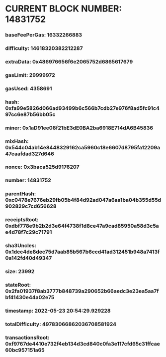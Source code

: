 # CURRENT BLOCK NUMBER: 14831752

### baseFeePerGas: 16332266883
### difficulty: 14618320382212287
### extraData: 0x486976656f6e2065752d6865617679
### gasLimit: 29999972
### gasUsed: 4358691
### hash: 0xfa99e5826d066ad93499b6c566b7cdb27e976f8ad5fc91c497cc6e87b56bb05c
### miner: 0x1aD91ee08f21bE3dE0BA2ba6918E714dA6B45836
### mixHash: 0x544c04ab14e8448329162ca5960c18e6607d8795fa12209a47eaafdad327d646
### nonce: 0x3baca525d9176207
### number: 14831752
### parentHash: 0xc0478e7676eb29fb05b4f84d92ad047a6aa1ba04b355d55d902829c7cd656628
### receiptsRoot: 0xdbf778e9b2b2d3e64f4738f1d8ce47a9cad85950a58d3c5ae4d78f7c29c71791
### sha3Uncles: 0x1dcc4de8dec75d7aab85b567b6ccd41ad312451b948a7413f0a142fd40d49347
### size: 23992
### stateRoot: 0x2fa01937f8ab3777b848739a290652b66aedc3e23ea5aa7fbf41430e44a02e75
### timestamp: 2022-05-23 20:54:29.929228
### totalDifficulty: 49783066862036708581924
### transactionsRoot: 0xf9767de4410e732f4eb134d3cd840c0fa3e117cfd65c31ffcae60bc957151a65
